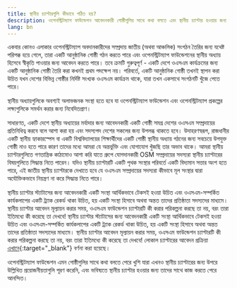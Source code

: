 ```yaml
---
title: স্থানীয় চ্যাপ্টারগুলি কীভাবে গঠিত হয়?
description: ওপেনস্ট্রিটম্যাপ ফাউন্ডেশন আবেদনকারী গোষ্ঠীগুলির সাথে কথা বলতে এবং স্থানীয় চ্যাপ্টার হওয়ার জন্য তাদের সাথে কাজ করতে পেরে আনন্দিত।
lang: bn
---
```


একবার কোনও এলাকার ওপেনস্ট্রিটম্যাপ অবদানকারীদের সম্প্রদায় জাতীয় (অথবা আঞ্চলিক) সংগঠন তৈরির জন্য যথেষ্ট পরিপক্ক হয়ে গেলে, তারা একটি আনুষ্ঠানিক গোষ্ঠী গঠন করতে পারে এবং ওপেনস্ট্রিটম্যাপ ফাউন্ডেশনের স্থানীয় অধ্যায় হিসেবে স্বীকৃতি পাওয়ার জন্য আবেদন করতে পারে। তবে ক্রমটি গুরুত্বপূর্ণ - একটি দেশে ওএসএম কার্যক্রমের জন্য একটি আনুষ্ঠানিক গোষ্ঠী তৈরি করা কখনই প্রথম পদক্ষেপ নয়। পরিবর্তে, একটি আনুষ্ঠানিক গোষ্ঠী তখনই স্থাপন করা উচিত যখন দেশের বিভিন্ন গোষ্ঠীর নির্দিষ্ট সংখ্যক ওএসএম কার্যক্রম থাকে, যারা তখন একসাথে সংগঠনটি খুঁজে পেতে পারে।

স্থানীয় অধ্যায়গুলিকে অবশ্যই অলাভজনক সংস্থা হতে হবে যা ওপেনস্ট্রিটম্যাপ ফাউন্ডেশন এবং ওপেনস্ট্রিটম্যাপ প্রকল্পের লক্ষ্যগুলিকে সমর্থন করার জন্য নিবেদিতপ্রাণ।

সাধারণত, একটি দেশে স্থানীয় অধ্যায়ের মর্যাদার জন্য আবেদনকারী একটি গোষ্ঠী সমগ্র দেশের ওএসএম সম্প্রদায়ের প্রতিনিধিত্ব করবে বলে আশা করা হয় এবং সদস্যপদ দেশের সকলের জন্য উপলব্ধ থাকতে হবে। উদাহরণস্বরূপ, রাজধানীর একটি স্থানীয় হ্যাকারস্পেস বা একটি বিশ্ববিদ্যালয়ের শিক্ষার্থীদের একটি গোষ্ঠী স্থানীয় অধ্যায় গঠনের জন্য সবচেয়ে উপযুক্ত গোষ্ঠী নাও হতে পারে কারণ তাদের মধ্যে আমরা যে অন্তর্ভুক্তি এবং যোগাযোগ খুঁজছি তার অভাব থাকে। আমরা স্থানীয় চ্যাপ্টারগুলিতে গণতান্ত্রিক কাঠামোও আশা করি যাতে গ্রুপে যোগদানকারী OSM সম্প্রদায়ের সদস্যরা স্থানীয় চ্যাপ্টারের বিষয়গুলিতে সিদ্ধান্ত নিতে পারেন। যদিও স্থানীয় চ্যাপ্টারটি একটি পৃথক সংস্থার পরিবর্তে একটি বিদ্যমান সত্তার অংশ হতে পারে, এই জাতীয় স্থানীয় চ্যাপ্টারকে দেখাতে হবে যে ওএসএম সম্প্রদায়ের সদস্যরা কীভাবে মূল সংস্থার দ্বারা অযৌক্তিকভাবে নিয়ন্ত্রণ না করে সিদ্ধান্ত নিতে পারে।

স্থানীয় চ্যাপ্টার স্ট্যাটাসের জন্য আবেদনকারী একটি সংস্থা আর্থিকভাবে টেকসই হওয়া উচিত এবং ওএসএম-সম্পর্কিত কার্যকলাপের একটি ট্র্যাক রেকর্ড থাকা উচিত, হয় একটি সংস্থা হিসাবে অথবা অন্তত তাদের প্রতিষ্ঠাতা সদস্যদের মাধ্যমে। স্থানীয় চ্যাপ্টার আবেদন মূল্যায়ন করার সময়, ওএসএম ফাউন্ডেশন চ্যাপ্টারটি কী করার পরিকল্পনা করছে তা নয়, বরং তারা ইতিমধ্যে কী করেছে তা দেখবে!
স্থানীয় চ্যাপ্টার স্ট্যাটাসের জন্য আবেদনকারী একটি সংস্থা আর্থিকভাবে টেকসই হওয়া উচিত এবং ওএসএম-সম্পর্কিত কার্যকলাপের একটি ট্র্যাক রেকর্ড থাকা উচিত, হয় একটি সংস্থা হিসাবে অথবা অন্তত তাদের প্রতিষ্ঠাতা সদস্যদের মাধ্যমে। স্থানীয় চ্যাপ্টার আবেদন মূল্যায়ন করার সময়, ওএসএম ফাউন্ডেশন চ্যাপ্টারটি কী করার পরিকল্পনা করছে তা নয়, বরং তারা ইতিমধ্যে কী করেছে তা দেখবে!
লোকাল চ্যাপ্টারের আবেদন প্রক্রিয়া [এখানে](https://wiki.osmfoundation.org/wiki/Local_Chapters){:target="_blank"} বর্ণনা করা হয়েছে।

ওপেনস্ট্রিটম্যাপ ফাউন্ডেশন এমন গোষ্ঠীগুলির সাথে কথা বলতে পেরে খুশি যারা এখনও স্থানীয় চ্যাপ্টারের জন্য উপরে উল্লিখিত প্রয়োজনীয়তাগুলি পূরণ করেনি, এবং ভবিষ্যতে স্থানীয় চ্যাপ্টার হওয়ার জন্য তাদের সাথে কাজ করতে পেরে আনন্দিত।
